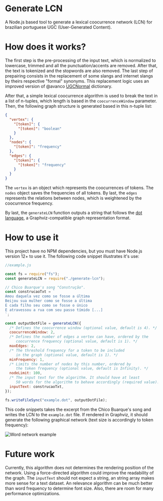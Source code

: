 # Generate LCN

A Node.js based tool to generate a lexical coocurrence network (LCN) for brazilian portuguese UGC (User-Generated Content).

# How does it works?

The first step is the pre-processing of the input text, which is normalized to lowercase, trimmed and all the punctuation/accents are removed. After that, the text is tokenized and the stopwords are also removed. The last step of prepairing consists in the replacement of some slangs and internet slangs by theirs respective "formal" synonyms. This replacement logic uses an improved version of @avanco [UGCNormal](https://github.com/avanco/UGCNormal) dictionary.

After that, a simple lexical coocurrence algorithm is used to break the text in a list of n-tuples, which length is based in the `coocurrenceWindow` parameter. Then, the following graph structure is generated based in this n-tuple list:

```json
{
  "vertex": {
    "[token]": {
      "[token]": "boolean"
    }
  },
  "nodes": {
    "[token]": "frequency"
  },
  "edges": {
    "[token]": {
      "[token]": "frequency"
    }
  }
}
```

The `vertex` is an object which represents the coocurrences of tokens. The `nodes` object saves the frequencies of all tokens. By last, the `edges` represents the relations between nodes, which is weightened by the coocurrence frequency.

By last, the `generateLCN` function outputs a string that follows the [dot language](https://graphviz.org/doc/info/lang.html), a Graphviz-compatible graph representation format.

# How to use it

This project have no NPM dependencies, but you must have Node.js version 12+ to use it. The following code snippet illustrates it's use:

```javascript
//example.js

const fs = require("fs");
const generateLCN = require("./generate-lcn");

// Chico Buarque's song "Construção".
const construcaoTxt = `
Amou daquela vez como se fosse a última
Beijou sua mulher como se fosse a última
E cada filho seu como se fosse o único
E atravessou a rua com seu passo tímido [...]
`;

const outputDotFile = generateLCN({
  /* Defines the coocurrence window (optional value, default is 4). */
  coocurrenceWindow: 2,
  /* Defines the number of edges a vertex can have, ordered by the
     coocurrence frequency (optional value, default is 1). */
  maxEdges: 2,
  /* The threshold frequency for a token to be included
     in the graph (optional value, default is 1). */
  minFrequency: 1,
  /* Limits the number of nodes by this number, ordered by
     the token frequency (optional value, default is Infinity). */
  nodeLimit: 100,
  /* The input text for the algorithm. It should have at least
     50 words for the algorithm to behave accordingly (required value). */
  inputText: construcaoTxt,
});

fs.writeFileSync("example.dot", outputDotFile);
```

This code snippets takes the excerpt from the Chico Buarque's song and writes the LCN to the `example.dot` file. If rendered in Graphviz, it should generate the following graphical network (text size is accordingly to token frequency):

![Word network example](https://gitlab.com/egvelho/text-network-pt-br-ugc/-/raw/main/example.png "Word network example")

# Future work

Currently, this algorithm does not determines the rendering position of the network. Using a force-directed algorithm could improve the readability of the graph. The `inputText` should not expect a string, an string array makes more sense for a text dataset. An relevance algorithm can be much better than word frequency to determine font size. Also, there are room for many performance optimizations.
